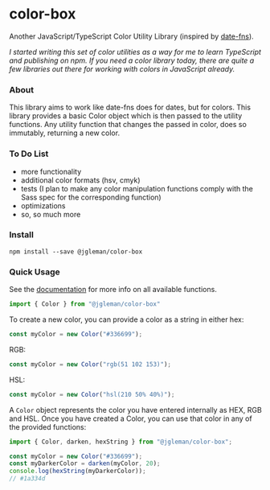 # color-box

Another JavaScript/TypeScript Color Utility Library (inspired by [date-fns](https://date-fns.org)).

_I started writing this set of color utilities as a way for me to learn
TypeScript and publishing on npm. If you need a color library today, there are
quite a few libraries out there for working with colors in
JavaScript already._

### About

This library aims to work like date-fns does for dates, but for colors. This library provides a basic Color object which is then passed to the utility functions. Any utility function that changes the passed in color, does so immutably, returning a new color.

### To Do List

- more functionality
- additional color formats (hsv, cmyk)
- tests (I plan to make any color manipulation functions comply with the Sass spec for the corresponding function)
- optimizations
- so, so much more

### Install

```
npm install --save @jgleman/color-box
```

### Quick Usage

See the [documentation](https://jgleman.github.io/color-box/) for more info on all available functions.

```JavaScript
import { Color } from "@jgleman/color-box"
```

To create a new color, you can provide a color as a string in either hex:

```JavaScript
const myColor = new Color("#336699");
```

RGB:

```JavaScript
const myColor = new Color("rgb(51 102 153)");
```

HSL:

```JavaScript
const myColor = new Color("hsl(210 50% 40%)");
```

A `Color` object represents the color you have entered internally as HEX, RGB and HSL. Once you have created a Color, you can use that color in any of the provided functions:

```JavaScript
import { Color, darken, hexString } from "@jgleman/color-box";

const myColor = new Color("#336699");
const myDarkerColor = darken(myColor, 20);
console.log(hexString(myDarkerColor));
// #1a334d
```
